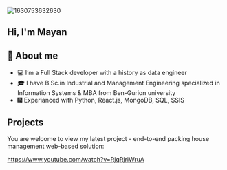 ![1630753632630](https://user-images.githubusercontent.com/58429034/198954928-e854f71b-1e83-41e2-ab20-1c344829e0d4.jpg)


## Hi, I'm Mayan 

## :book: About me
- :computer: I’m a Full Stack developer with a history as data engineer
- :mortar_board: I have B.Sc.in Industrial and Management Engineering specialized in Information Systems & MBA from Ben-Gurion university 
- :fireworks:  Experianced with Python, React.js, MongoDB, SQL, SSIS



## Projects
You are welcome to view my latest project - end-to-end packing house management web-based solution:

  https://www.youtube.com/watch?v=RjqRjriWruA



